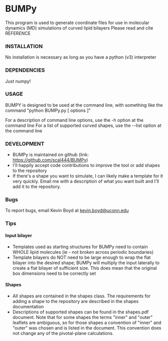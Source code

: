 #			BUMPy 

This program is  used to generate coordinate files for use in molecular dynamics (MD) simulations of curved lipid bilayers
Please read and cite 
REFERENCE

### INSTALLATION
No installation is necessary as long as you have a python (v3) interpreter

### DEPENDENCIES
Just numpy!

### USAGE
BUMPY is designed to be used at the command line, with something like the command "python BUMPy.py [ options ]" 

For a description of command line options, use the -h option at the command line
For a list of supported curved shapes, use the --list option at the command line

### DEVELOPMENT
* BUMPy is maintained on github (link: https://github.com/scal444/BUMPy)
* I'll happily accept code contributions to improve the tool or add shapes to the repository 
* If there's a shape you want to simulate, I can likely make a template for it very quickly. Email me with a description of what you want built and I'll add it to the repository.
### Bugs
To report bugs, email Kevin Boyd at kevin.boyd@uconn.edu

### Tips

#### Input bilayer
* Templates used as starting structures for BUMPy need to contain WHOLE lipid molecules (ie - not broken across periodic boundaries)
* Template bilayers do NOT need to be large enough to wrap the flat bilayer into the desired shape; BUMPy will multiply the input laterally to create a flat bilayer of sufficient size. This does mean that the original box dimensions need to be correctly set 

#### Shapes
* All shapes are contained in the shapes class. The requirements for adding a shape to the repository are described in the shapes documentation
* Descriptions of supported shapes can be found in the shapes.pdf document. Note that for some shapes the terms "inner" and "outer" leaflets are ambiguous, so for those shapes a convention of "inner" and "outer" was chosen and is listed in the document. This convention does not change any of the pivotal-plane calculations. 




